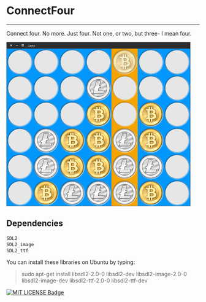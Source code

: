 # ConnectFour
--------------
Connect four. No more. Just four. Not one, or two, but three- I mean four.

[![Screenshot](screenshot.png)](screenshot.png "In-Game Screenshot")

## Dependencies
	SDL2
	SDL2_image
	SDL2_ttf

You can install these libraries on Ubuntu by typing:
> sudo apt-get install libsdl2-2.0-0 libsdl2-dev libsdl2-image-2.0-0 libsdl2-image-dev libsdl2-ttf-2.0-0 libsdl2-ttf-dev 

[![MIT LICENSE Badge](https://img.shields.io/github/license/mashape/apistatus.svg)](/LICENSE.md "MIT Licensed")
